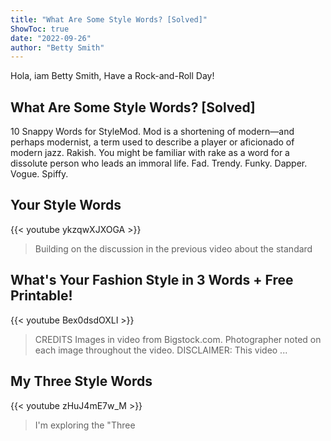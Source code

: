 ```yaml
---
title: "What Are Some Style Words? [Solved]"
ShowToc: true 
date: "2022-09-26"
author: "Betty Smith" 
---
```


Hola, iam Betty Smith, Have a Rock-and-Roll Day!
## What Are Some Style Words? [Solved]
10 Snappy Words for StyleMod. Mod is a shortening of modern—and perhaps modernist, a term used to describe a player or aficionado of modern jazz. 
 Rakish. You might be familiar with rake as a word for a dissolute person who leads an immoral life. 
 Fad. 
 Trendy. 
 Funky. 
 Dapper. 
 Vogue. 
 Spiffy.

## Your Style Words
{{< youtube ykzqwXJXOGA >}}
>Building on the discussion in the previous video about the standard 

## What's Your Fashion Style in 3 Words + Free Printable!
{{< youtube Bex0dsdOXLI >}}
>CREDITS Images in video from Bigstock.com. Photographer noted on each image throughout the video. DISCLAIMER: This video ...

## My Three Style Words
{{< youtube zHuJ4mE7w_M >}}
>I'm exploring the "Three 

